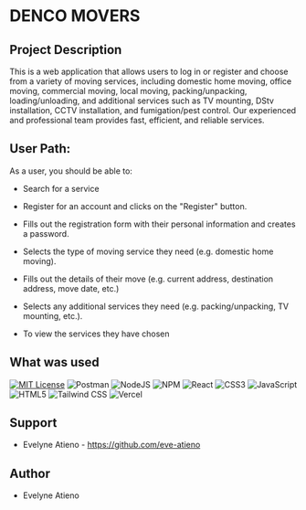 # DENCO MOVERS

## Project Description 
 This is a web application that allows users to log in or register and choose from a variety of moving services, including domestic home moving, office moving, commercial moving, local moving, packing/unpacking, loading/unloading, and additional services such as TV mounting, DStv installation, CCTV installation, and fumigation/pest control. Our experienced and professional team provides fast, efficient, and reliable services. 

 ## User Path:

 As a user, you should be able to:

 - Search for a service

 - Register for an account and clicks on   the "Register" button.

- Fills out the registration form with their personal information and creates a password.

- Selects the type of moving service they need (e.g. domestic home moving).

- Fills out the details of their move (e.g. current address, destination address, move date, etc.)

- Selects any additional services they need (e.g. packing/unpacking, TV mounting, etc.).

- To view the services they have chosen

## What was used
[![MIT License](https://img.shields.io/badge/License-MIT-green.svg)](https://github.com/keithkiama/phase-2-group-2-nasa-group-project/blob/master/LICENSE)
![Postman](https://img.shields.io/badge/Postman-FF6C37?style=flat&logo=postman&logoColor=white)
![NodeJS](https://img.shields.io/badge/node.js-6DA55F?style=flat&logo=node.js&logoColor=white)
![NPM](https://img.shields.io/badge/NPM-%23000000.svg?style=flat&logo=npm&logoColor=white)
![React](https://img.shields.io/badge/react-%2320232a.svg?style=flat&logo=react&logoColor=%2361DAFB)
![CSS3](https://img.shields.io/badge/css3-%231572B6.svg?style=flat&logo=css3&logoColor=white)
![JavaScript](https://img.shields.io/badge/javascript-%23323330.svg?style=flat&logo=javascript&logoColor=%23F7DF1E)
![HTML5](https://img.shields.io/badge/html5-%23E34F26.svg?style=flat&logo=html5&logoColor=white)
![Tailwind CSS](https://img.shields.io/badge/tailwind%20css-%2338B2AC.svg?style=flat&logo=tailwind-css&logoColor=white)
![Vercel](https://img.shields.io/badge/vercel-%23000000.svg?style=flat&logo=vercel&logoColor=white)

## Support
 - Evelyne Atieno - https://github.com/eve-atieno

## Author
- Evelyne Atieno